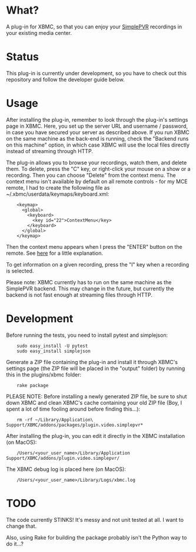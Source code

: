 What?
=====
A plug-in for XBMC, so that you can enjoy your [SimplePVR](https://github.com/olefriis/simplepvr)
recordings in your existing media center.

Status
======
This plug-in is currently under development, so you have to check out this repository and follow
the developer guide below.

Usage
=====
After installing the plug-in, remember to look through the plug-in's settings page in XBMC.
Here, you set up the server URL and username / password, in case you have secured your server as
described above. If you run XBMC on the same machine as the back-end is running, check the
"Backend runs on this machine" option, in which case XBMC will use the local files directly
instead of streaming through HTTP.

The plug-in allows you to browse your recordings, watch them, and delete them. To delete, press
the "C" key, or right-click your mouse on a show or a recording. Then you can choose "Delete" from
the context menu. The context menu isn't available by default on all remote controls - for my MCE
remote, I had to create the following file as ~/.xbmc/userdata/keymaps/keyboard.xml:

		<keymap>
		  <global>
		    <keyboard>
		      <key id="22">ContextMenu</key>
		    </keyboard>
		  </global>
		</keymap>

Then the context menu appears when I press the "ENTER" button on the remote. See
[here](http://forum.xbmc.org/showthread.php?tid=156950) for a little explanation.

To get information on a given recording, press the "I" key when a recording is selected.

Please note: XBMC currently has to run on the same machine as the SimplePVR backend. This may change
in the future, but currently the backend is not fast enough at streaming files through HTTP.

Development
===========
Before running the tests, you need to install pytest and simplejson:

        sudo easy_install -U pytest
        sudo easy_install simplejson

Generate a ZIP file containing the plug-in and install it through XBMC's settings page (the ZIP
file will be placed in the "output" folder) by running this in the plugins/xbmc folder:

        rake package

PLEASE NOTE: Before installing a newly generated ZIP file, be sure to shut down XBMC and clean
XBMC's cache containing your old ZIP file (Boy, I spent a lot of time fooling around before finding
this...):

		rm -rf ~/Library/Application\ Support/XBMC/addons/packages/plugin.video.simplepvr*

After installing the plug-in, you can edit it directly in the XBMC installation (on MacOS):

        /Users/<your_user_name>/Library/Application Support/XBMC/addons/plugin.video.simplepvr/

The XBMC debug log is placed here (on MacOS):

        /Users/<your_user_name>/Library/Logs/xbmc.log

TODO
====
The code currently STINKS! It's messy and not unit tested at all. I want to change that.

Also, using Rake for building the package probably isn't the Python way to do it...?